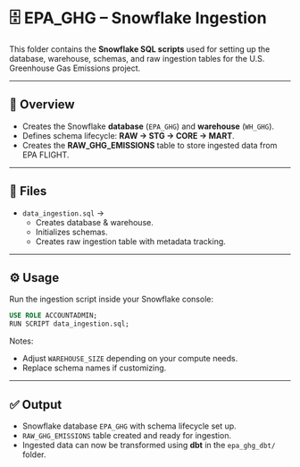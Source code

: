 # 🗄️ EPA_GHG – Snowflake Ingestion

This folder contains the **Snowflake SQL scripts** used for setting up the database, warehouse, schemas, and raw ingestion tables for the U.S. Greenhouse Gas Emissions project.

---

## 📌 Overview
- Creates the Snowflake **database** (`EPA_GHG`) and **warehouse** (`WH_GHG`).
- Defines schema lifecycle: **RAW → STG → CORE → MART**.
- Creates the **RAW_GHG_EMISSIONS** table to store ingested data from EPA FLIGHT.

---

## 📂 Files
- `data_ingestion.sql` →  
  - Creates database & warehouse.  
  - Initializes schemas.  
  - Creates raw ingestion table with metadata tracking.  

---

## ⚙️ Usage
Run the ingestion script inside your Snowflake console:

```sql
USE ROLE ACCOUNTADMIN;
RUN SCRIPT data_ingestion.sql;
```

Notes:
- Adjust `WAREHOUSE_SIZE` depending on your compute needs.
- Replace schema names if customizing.

---

## ✅ Output
- Snowflake database `EPA_GHG` with schema lifecycle set up.  
- `RAW_GHG_EMISSIONS` table created and ready for ingestion.  
- Ingested data can now be transformed using **dbt** in the `epa_ghg_dbt/` folder.


